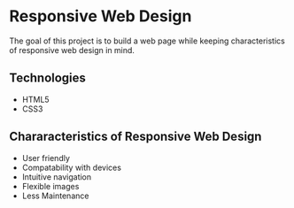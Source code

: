 # Responsive Web Design

The goal of this project is to build a web page while keeping characteristics of responsive web design in mind.

## Technologies
- HTML5
- CSS3

## Chararacteristics of Responsive Web Design
- User friendly
- Compatability with devices
- Intuitive navigation
- Flexible images
- Less Maintenance 
